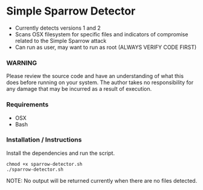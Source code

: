 # Simple Sparrow Detector
  - Currently detects versions 1 and 2
  - Scans OSX filesystem for specific files and indicators of compromise related to the Simple Sparrow attack
  - Can run as user, may want to run as root (ALWAYS VERIFY CODE FIRST)

### WARNING
Please review the source code and have an understanding of what this does before running on your system. The author takes no responsibility for any damage that may be incurred as a result of execution. 

### Requirements
* OSX
* Bash

### Installation / Instructions
Install the dependencies and run the script.
```
chmod +x sparrow-detector.sh
./sparrow-detector.sh
```
NOTE: No output will be returned currently when there are no files detected. 
